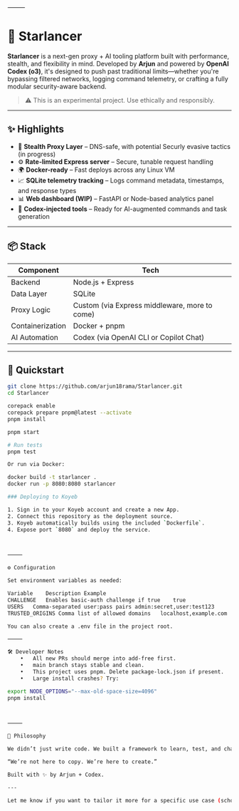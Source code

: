 

⸻


# 🚀 Starlancer

**Starlancer** is a next-gen proxy + AI tooling platform built with performance, stealth, and flexibility in mind. Developed by **Arjun** and powered by **OpenAI Codex (o3)**, it's designed to push past traditional limits—whether you're bypassing filtered networks, logging command telemetry, or crafting a fully modular security-aware backend.

> ⚠️ This is an experimental project. Use ethically and responsibly.

---

## ✨ Highlights

- 🔐 **Stealth Proxy Layer** – DNS-safe, with potential Securly evasive tactics (in progress)
- ⚙️ **Rate-limited Express server** – Secure, tunable request handling
- 🌍 **Docker-ready** – Fast deploys across any Linux VM
- 📈 **SQLite telemetry tracking** – Logs command metadata, timestamps, and response types
- 📊 **Web dashboard (WIP)** – FastAPI or Node-based analytics panel
- 🤖 **Codex-injected tools** – Ready for AI-augmented commands and task generation

---

## 📦 Stack

| Component | Tech |
|----------|------|
| Backend | Node.js + Express |
| Data Layer | SQLite |
| Proxy Logic | Custom (via Express middleware, more to come) |
| Containerization | Docker + pnpm |
| AI Automation | Codex (via OpenAI CLI or Copilot Chat) |

---

## 🚀 Quickstart

```bash
git clone https://github.com/arjun18rama/Starlancer.git
cd Starlancer

corepack enable
corepack prepare pnpm@latest --activate
pnpm install

pnpm start

# Run tests
pnpm test

Or run via Docker:

docker build -t starlancer .
docker run -p 8080:8080 starlancer

### Deploying to Koyeb

1. Sign in to your Koyeb account and create a new App.
2. Connect this repository as the deployment source.
3. Koyeb automatically builds using the included `Dockerfile`.
4. Expose port `8080` and deploy the service.



⸻

⚙️ Configuration

Set environment variables as needed:

Variable	Description	Example
CHALLENGE	Enables basic-auth challenge if true	true
USERS	Comma-separated user:pass pairs	admin:secret,user:test123
TRUSTED_ORIGINS	Comma list of allowed domains	localhost,example.com

You can also create a .env file in the project root.

⸻

🛠 Developer Notes
	•	All new PRs should merge into add-free first.
	•	main branch stays stable and clean.
	•	This project uses pnpm. Delete package-lock.json if present.
	•	Large install crashes? Try:

export NODE_OPTIONS="--max-old-space-size=4096"
pnpm install



⸻

🧠 Philosophy

We didn’t just write code. We built a framework to learn, test, and challenge what’s possible with code + AI agents. Every piece is a deliberate step toward something better—cleaner, smarter, faster.

“We’re not here to copy. We’re here to create.”

Built with ✨ by Arjun + Codex.

---

Let me know if you want to tailor it more for a specific use case (school bypass, AI CLI, etc.), or if you want to add badges, deployment buttons, or links to docs/demo videos.
